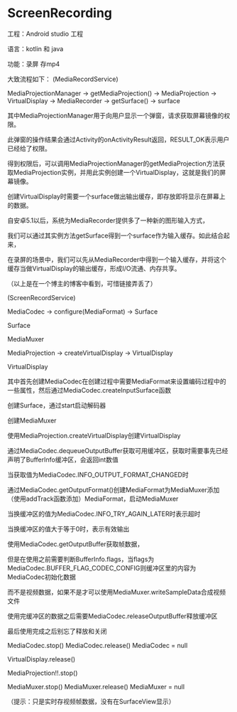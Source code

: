 # ScreenRecording
工程：Android studio 工程

语言：kotlin 和 java

功能：录屏 存mp4

大致流程如下：
(MediaRecordService)

MediaProjectionManager -> getMediaProjection() -> MediaProjection -> VirtualDisplay -> MediaRecorder -> getSurface() -> surface


其中MediaProjectionManager用于向用户显示一个弹窗，请求获取屏幕镜像的权限。

此弹窗的操作结果会通过Activity的onActivityResult返回，RESULT_OK表示用户已经给了权限。

得到权限后，可以调用MediaProjectionManager的getMediaProjection方法获取MediaProjection实例，并用此实例创建一个VirtualDisplay，这就是我们的屏幕镜像。

创建VirtualDisplay时需要一个surface做出输出缓存，即存放即将显示在屏幕上的数据。

自安卓5.1以后，系统为MediaRecorder提供多了一种新的图形输入方式，

我们可以通过其实例方法getSurface得到一个surface作为输入缓存。如此结合起来，

在录屏的场景中，我们可以先从MediaRecorder中得到一个输入缓存，并将这个缓存当做VirtualDisplay的输出缓存，形成I/O流通、内存共享。

（以上是在一个博主的博客中看到，可惜链接弄丢了）

(ScreenRecordService)

MediaCodec -> configure(MediaFormat) -> Surface

Surface

MediaMuxer

MediaProjection -> createVirtualDisplay -> VirtualDisplay

VirtualDisplay

其中首先创建MediaCodec在创建过程中需要MediaFormat来设置编码过程中的一些属性，然后通过MediaCodec.createInputSurface函数

创建Surface，通过start启动解码器

创建MediaMuxer

使用MediaProjection.createVirtualDisplay创建VirtualDisplay

通过MediaCodec.dequeueOutputBuffer获取可用缓冲区，获取时需要事先已经声明了BufferInfo缓冲区，会返回int数值

当获取值为MediaCodec.INFO_OUTPUT_FORMAT_CHANGED时

通过MediaCodec.getOutputFormat()创建MediaFormat为MediaMuxer添加（使用addTrack函数添加）MediaFormat，启动MediaMuxer

当换缓冲区的值为MediaCodec.INFO_TRY_AGAIN_LATER时表示超时

当换缓冲区的值大于等于0时，表示有效输出

使用MediaCodec.getOutputBuffer获取帧数据，

但是在使用之前需要判断BufferInfo.flags，当flags为MediaCodec.BUFFER_FLAG_CODEC_CONFIG则缓冲区里的内容为MediaCodec初始化数据

而不是视频数据，如果不是才可以使用MediaMuxer.writeSampleData合成视频文件

使用完缓冲区的数据之后需要MediaCodec.releaseOutputBuffer释放缓冲区

最后使用完成之后别忘了释放和关闭

MediaCodec.stop()
MediaCodec.release()
MediaCodec = null

VirtualDisplay.release()

MediaProjection!!.stop()

MediaMuxer.stop()
MediaMuxer.release()
MediaMuxer = null

（提示：只是实时存视频帧数据，没有在SurfaceView显示）